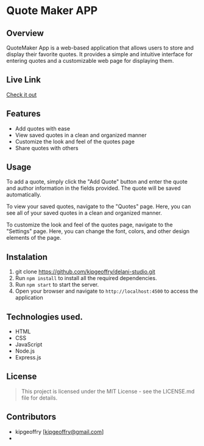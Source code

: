 # Quote Maker APP
 ## Overview
QuoteMaker App is a web-based application that allows users to store and display their favorite quotes. It provides a simple and intuitive interface for entering quotes and a customizable web page for displaying them.

## Live Link
[Check it out](https://kipgeoffry.github.io/delani-studio/.)
​
## Features
- Add quotes with ease
- View saved quotes in a clean and organized manner
- Customize the look and feel of the quotes page
- Share quotes with others

## Usage
To add a quote, simply click the "Add Quote" button and enter the quote and author information in the fields provided. The quote will be saved automatically.

To view your saved quotes, navigate to the "Quotes" page. Here, you can see all of your saved quotes in a clean and organized manner.

To customize the look and feel of the quotes page, navigate to the "Settings" page. Here, you can change the font, colors, and other design elements of the page.
​
 ## Instalation
 1. git clone https://github.com/kipgeoffry/delani-studio.git 
 2. Run `npm install` to install all the required dependencies.
 4. Run `npm start` to start the server.
 5. Open your browser and navigate to `http://localhost:4500` to access the application
​
## Technologies used.
 * HTML
 * CSS
 * JavaScript
 * Node.js
 * Express.js
​​
## License
> This project is licensed under the MIT License - see the LICENSE.md file for details.
​
## Contributors
- kipgeoffry [kipgeoffry@gmail.com]
- 